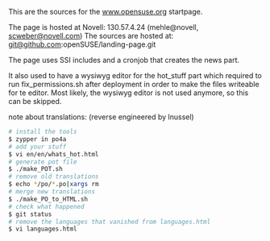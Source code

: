 This are the sources for the www.opensuse.org startpage. 

The page is hosted at Novell: 130.57.4.24 (mehle@novell, scweber@novell.com)
The sources are hosted at: git@github.com:openSUSE/landing-page.git

The page uses SSI includes and a cronjob that creates the news part.

It also used to have a wysiwyg editor for the hot_stuff part which required to
run fix_permissions.sh after deployment in order to make the files writeable for
te editor. Most likely, the wysiwyg editor is not used anymore, so this can be
skipped.

note about translations: (reverse engineered by lnussel)
```bash
# install the tools
$ zypper in po4a
# add your stuff
$ vi en/en/whats_hot.html
# generate pot file
$ ./make_POT.sh
# remove old translations
$ echo */po/*.po|xargs rm
# merge new translations
$ ./make_PO_to_HTML.sh
# check what happened
$ git status
# remove the languages that vanished from languages.html
$ vi languages.html
```
